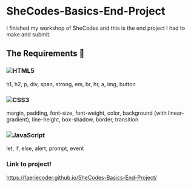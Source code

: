 # SheCodes-Basics-End-Project

I finished my workshop of SheCodes and this is the end project I had to make and submit.

## The Requirements 📝
### ![HTML5](https://img.shields.io/badge/html5-%23E34F26.svg?style=for-the-badge&logo=html5&logoColor=white)
h1, h2, p, div, span, strong, em, br, hr, a, img, button

### ![CSS3](https://img.shields.io/badge/css3-%231572B6.svg?style=for-the-badge&logo=css3&logoColor=white)
margin, padding, font-size, font-weight, color, background (with linear-gradient), line-height, box-shadow, border, transition

### ![JavaScript](https://img.shields.io/badge/javascript-%23323330.svg?style=for-the-badge&logo=javascript&logoColor=%23F7DF1E)
let, if, else, alert, prompt, event

### Link to project!
https://faeriecoder.github.io/SheCodes-Basics-End-Project/
